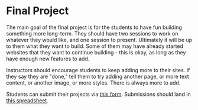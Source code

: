 # Final Project
The main goal of the final project is for the students to have fun building something more long-term. They should have two sessions to work on whatever they would like, and one session to present. Ultimately it will be up to them what they want to build. Some of them may have already started websites that they want to continue building - this is okay, as long as they have enough new features to add.

Instructors should encourage students to keep adding more to their sites. If they say they are "done," tell them to try adding another page, or more text content, or another image, or more styles. There is always more to add.

Students can submit their projects via [this form](https://forms.gle/TiMpuoVYQn16ob2R6). Submissions should land in [this spreadsheet](https://docs.google.com/spreadsheets/d/1VU-HjgLYQfI4xEfNBe0JCQ-etdvCEx8JK7ldBZDPBGY/edit?usp=sharing).

